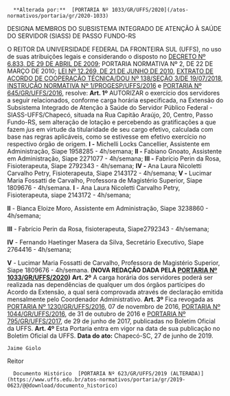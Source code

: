       **Alterada por:**  [PORTARIA Nº 1033/GR/UFFS/2020](/atos-normativos/portaria/gr/2020-1033) 

   DESIGNA MEMBROS DO SUBSISTEMA INTEGRADO DE ATENÇÃO À SAÚDE DO SERVIDOR (SIASS) DE PASSO FUNDO-RS  

 O REITOR DA UNIVERSIDADE FEDERAL DA FRONTEIRA SUL (UFFS), no uso de suas atribuições legais e considerando o disposto no [DECRETO Nº 6.833, DE 29 DE ABRIL DE 2009](http://www.planalto.gov.br/ccivil_03/_Ato2007-2010/2009/Decreto/D6833.htm); PORTARIA NORMATIVA Nº 2, DE 22 DE MARÇO DE 2010; [LEI Nº 12.269, DE 21 DE JUNHO DE 2010](http://www.planalto.gov.br/ccivil_03/_Ato2007-2010/2010/Lei/L12269.htm), [EXTRATO DE ACORDO DE COOPERAÇÃO TÉCNICA/DOU Nº 138/SEÇÃO 3/DE 19/07/2018](http://www.in.gov.br/materia/-/asset_publisher/Kujrw0TZC2Mb/content/id/32604202/do3-2018-07-19-extrato-de-acordo-de-cooperacao-tecnica-32604193), [INSTRUÇÃO NORMATIVA Nº 1/PROGESP/UFFS/2016](https://www.uffs.edu.br/atos-normativos/instrucao-normativa/progesp/2016-0001) e [PORTARIA Nº 645/GR/UFFS/2016](https://www.uffs.edu.br/atos-normativos/portaria/gr/2016-0645), resolve:   **Art. 1º**  AUTORIZAR o exercício dos servidores a seguir relacionados, conforme carga horária especificada, na Extensão do Subsistema Integrado de Atenção à Saúde do Servidor Público Federal - SIASS-UFFS/Chapecó, situada na Rua Capitão Araújo, 20, Centro, Passo Fundo-RS, sem alteração de lotação e percebendo as gratificações a que fazem *jus*  em virtude da titularidade de seu cargo efetivo, calculada com base nas regras aplicáveis, como se estivesse em efetivo exercício no respectivo órgão de origem. **I -**  Michelli Locks Cancellier, Assistente em Administração, Siape 1958285 - 4h/semana; **II -**  Fabiano Gnoato, Assistente em Administração, Siape 2271077 - 4h/semana; **III -**  Fabrício Perin da Rosa, Fisioterapeuta, Siape 2792343 - 4h/semana; **IV -**  Ana Laura Nicoletti Carvalho Petry, Fisioterapeuta, Siape 2143172 - 4h/semana; **V -**  Lucimar Maria Fossatti de Carvalho, Professora de Magistério Superior, Siape 1809676 - 4h/semana.  **I** - Ana Laura Nicoletti Carvalho Petry, Fisioterapeuta, siape 2143172 - 4h/semana;

 **II** - Bianca Eloize Moro, Assistente em Administração, Siape 3238860 - 4h/semana;

 **III** - Fabrício Perin da Rosa, fisioterapeuta, Siape2792343 - 4h/semana;

 **IV** - Fernando Haetinger Masera da Silva, Secretário Executivo, Siape 2764416 - 4h/semana;

 **V** - Lucimar Maria Fossatti de Carvalho, Professora de Magistério Superior, Siape 1809676 - 4h/semana. **(NOVA REDAÇÃO DADA PELA [PORTARIA Nº 1033/GR/UFFS/2020](https://www.uffs.edu.br/atos-normativos/portaria/gr/2020-1033))**   **Art. 2º**  A carga horária dos servidores poderá ser realizada nas dependências de qualquer um dos órgãos partícipes do Acordo da Extensão, a qual será comprovada através de declaração emitida mensalmente pelo Coordenador Administrativo.   **Art. 3º**  Fica revogada as [PORTARIA Nº 1230/GR/UFFS/2016](https://www.uffs.edu.br/atos-normativos/portaria/gr/2016-1230), 07 de novembro de 2016, [PORTARIA Nº 1044/GR/UFFS/2016](https://www.uffs.edu.br/atos-normativos/portaria/gr/2016-1044), de 31 de outubro de 2016 e [PORTARIA Nº 795/GR/UFFS/2017](https://www.uffs.edu.br/atos-normativos/portaria/gr/2017-0795), de 29 de junho de 2017, publicadas no Boletim Oficial da UFFS.   **Art. 4º**  Esta Portaria entra em vigor na data de sua publicação no Boletim Oficial da UFFS.        **Data do ato:** Chapecó-SC, 27 de junho de 2019.   
 

    Jaime Giolo   
 Reitor 

      Documento Histórico  [PORTARIA Nº 623/GR/UFFS/2019 (ALTERADA)](https://www.uffs.edu.br/atos-normativos/portaria/gr/2019-0623/@@download/documento_historico)     
      